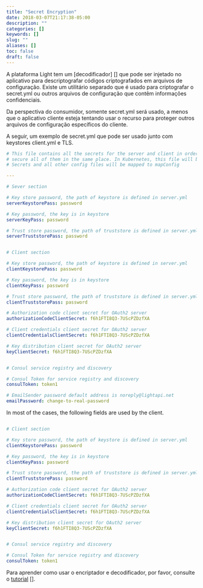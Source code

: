 ```yaml
---
title: "Secret Encryption"
date: 2018-03-07T21:17:38-05:00
description: ""
categories: []
keywords: []
slug: ""
aliases: []
toc: false
draft: false
---
```


A plataforma Light tem um [decodificador] [] que pode ser injetado no aplicativo para descriptografar códigos criptografados em arquivos de configuração. Existe um utilitário separado que é usado para criptografar o secret.yml ou outros arquivos de configuração que contêm informações confidenciais.

Da perspectiva do consumidor, somente secret.yml será usado, a menos que o aplicativo cliente esteja tentando usar o
recurso para proteger outros arquivos de configuração específicos do cliente.

A seguir, um exemplo de secret.yml que pode ser usado junto com keystores client.yml e TLS.

```yaml
# This file contains all the secrets for the server and client in order to manage and
# secure all of them in the same place. In Kubernetes, this file will be mapped to
# Secrets and all other config files will be mapped to mapConfig

---

# Sever section

# Key store password, the path of keystore is defined in server.yml
serverKeystorePass: password

# Key password, the key is in keystore
serverKeyPass: password

# Trust store password, the path of truststore is defined in server.yml
serverTruststorePass: password


# Client section

# Key store password, the path of keystore is defined in server.yml
clientKeystorePass: password

# Key password, the key is in keystore
clientKeyPass: password

# Trust store password, the path of truststore is defined in server.yml
clientTruststorePass: password

# Authorization code client secret for OAuth2 server
authorizationCodeClientSecret: f6h1FTI8Q3-7UScPZDzfXA

# Client credentials client secret for OAuth2 server
clientCredentialsClientSecret: f6h1FTI8Q3-7UScPZDzfXA

# Key distribution client secret for OAuth2 server
keyClientSecret: f6h1FTI8Q3-7UScPZDzfXA


# Consul service registry and discovery

# Consul Token for service registry and discovery
consulToken: token1

# EmailSender password default address is noreply@lightapi.net
emailPassword: change-to-real-password

```


In most of the cases, the following fields are used by the client. 

```yaml

# Client section

# Key store password, the path of keystore is defined in server.yml
clientKeystorePass: password

# Key password, the key is in keystore
clientKeyPass: password

# Trust store password, the path of truststore is defined in server.yml
clientTruststorePass: password

# Authorization code client secret for OAuth2 server
authorizationCodeClientSecret: f6h1FTI8Q3-7UScPZDzfXA

# Client credentials client secret for OAuth2 server
clientCredentialsClientSecret: f6h1FTI8Q3-7UScPZDzfXA

# Key distribution client secret for OAuth2 server
keyClientSecret: f6h1FTI8Q3-7UScPZDzfXA


# Consul service registry and discovery

# Consul Token for service registry and discovery
consulToken: token1

```

Para aprender como usar o encriptador e decodificador, por favor, consulte o [tutorial] [].

[decryptor]: /concern/decryptor/
[tutorial]: /tutorial/security/encrypt-decrypt/

